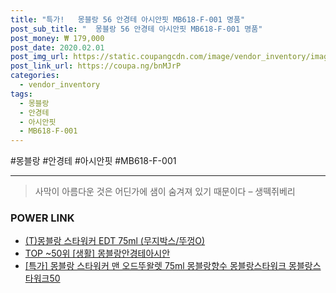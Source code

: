 ```yaml
--- 
title: "특가!   몽블랑 56 안경테 아시안핏 MB618-F-001 명품" 
post_sub_title: "  몽블랑 56 안경테 아시안핏 MB618-F-001 명품" 
post_money: ₩ 179,000 
post_date: 2020.02.01 
post_img_url: https://static.coupangcdn.com/image/vendor_inventory/images/2017/09/20/21/3/88b9d553-90c2-4e32-a9b5-77bb6bf04e05.jpg 
post_link_url: https://coupa.ng/bnMJrP 
categories: 
  - vendor_inventory 
tags: 
  - 몽블랑 
  - 안경테 
  - 아시안핏 
  - MB618-F-001 
--- 
```

  #몽블랑 #안경테 #아시안핏 #MB618-F-001 
<hr> 

> 사막이 아름다운 것은 어딘가에 샘이 숨겨져 있기 때문이다 – 생떽쥐베리 


### POWER LINK

* <a href="https://blog.naver.com/santokki14/221787318168" target="_blank">(T)몽블랑 스타워커 EDT 75ml (무지박스/뚜껑O)</a>
* <a href="https://blog.naver.com/fasyy4321/221777830206" target="_blank"> TOP ~50위 [생활] 몽블랑안경테아시안</a>
* <a href="https://blog.naver.com/sakai111/221786925987" target="_blank">[특가] 몽블랑 스타워커 맨 오드뚜왈렛 75ml 몽블랑향수 몽블랑스타워크 몽블랑스타워크50</a>
